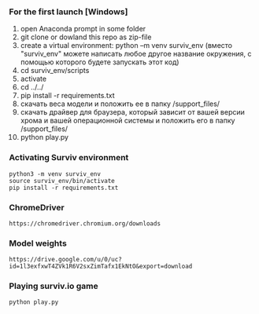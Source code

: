### For the first launch [Windows]

1) open Anaconda prompt in some folder
2) git clone or dowland this repo as zip-file
3) create a virtual environment: python –m venv surviv_env  (вместо "surviv_env" можете написать любое другое название окружения, с помощью которого будете запускать этот код)
4) cd surviv_env/scripts
5) activate
6) cd ../../
7) pip install -r requirements.txt
8) скачать веса модели и положить ее в папку /support_files/
9) скачать драйвер для браузера, который зависит от вашей версии хрома и вашей операционной системы и положить его в папку /support_files/
10) python play.py


### Activating Surviv environment
```
python3 -m venv surviv_env 
source surviv_env/bin/activate
pip install -r requirements.txt 
```

### ChromeDriver

```
https://chromedriver.chromium.org/downloads
```

### Model weights

```
https://drive.google.com/u/0/uc?id=1l3exfxwT4ZVk1R6V2sxZimTafx1EkNtO&export=download
```

### Playing surviv.io game
```
python play.py
```
